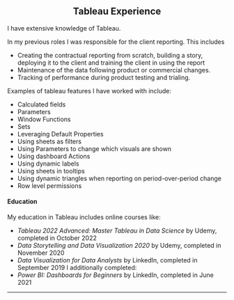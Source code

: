 <h2 style="text-align: center;" id="tableau">Tableau Experience</h2>


I have extensive knowledge of Tableau.

In my previous roles I was responsible for the client reporting. This includes
- Creating the contractual reporting from scratch, building a story, deploying it to the client and training the client in using the report
- Maintenance of the data following product or commercial changes.
- Tracking of performance during product testing and trialing.  

Examples of tableau features I have worked with include:
- Calculated fields
- Parameters
- Window Functions
- Sets
- Leveraging Default Properties
- Using sheets as filters
- Using Parameters to change which visuals are shown
- Using dashboard Actions
- Using dynamic labels
- Using sheets in tooltips
- Using dynamic triangles when reporting on period-over-period change
- Row level permissions

#### Education

My education in Tableau includes online courses like:
- *Tableau 2022 Advanced: Master Tableau in Data Science* by Udemy, completed in October 2022
- *Data Storytelling and Data Visualization 2020* by Udemy, completed in November 2020
- *Data Visualization for Data Analysts* by LinkedIn, completed in September 2019
I additionally completed:
- *Power BI: Dashboards for Beginners* by LinkedIn, completed in June 2021

----------------------------------------------------------------------------------------------------

